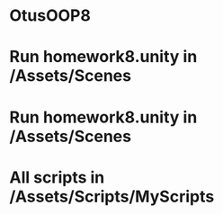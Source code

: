 # OtusOOP8
# Run homework8.unity in /Assets/Scenes
# Run homework8.unity in /Assets/Scenes
# All scripts in /Assets/Scripts/MyScripts